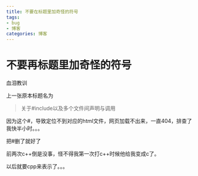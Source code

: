 ```yaml
---
title: 不要在标题里加奇怪的符号
tags: 
- bug
- 博客
categories: 博客
---
```


# 不要再标题里加奇怪的符号

血泪教训

上一张原本标题名为

> 关于#include以及多个文件间声明与调用

因为这个#，导致定位不到对应的html文件，网页加载不出来，一直404，排查了我快半小时。。。

把#删了就好了

前两次c++倒是没事，怪不得我第一次打c++时候他给我变成c了。

以后就要cpp来表示了。。。

